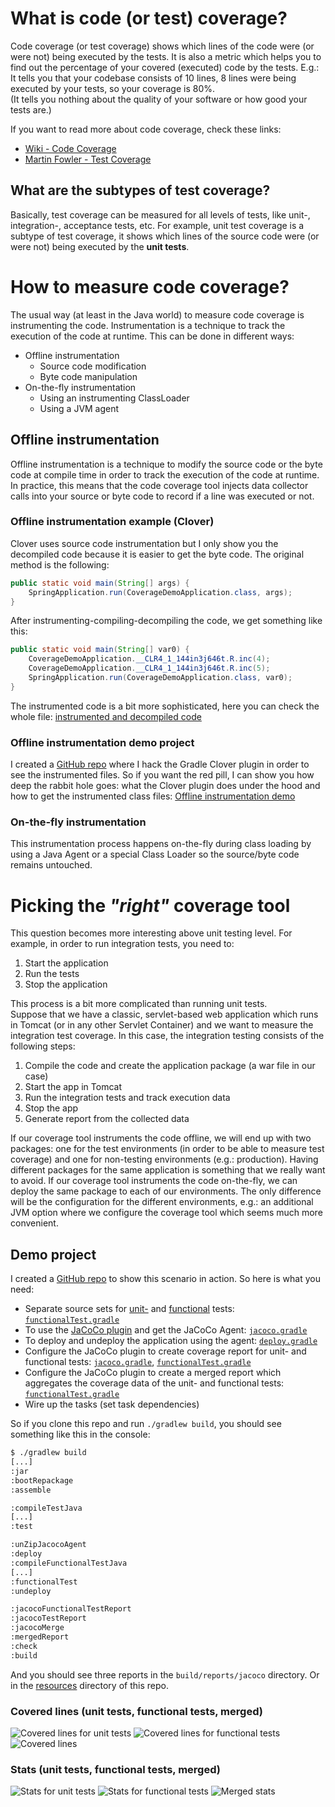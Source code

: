 # What is code (or test) coverage?

Code coverage (or test coverage) shows which lines of the code were (or were not) being executed by the tests. It is also a metric which helps you to find out the percentage of your covered (executed) code by the tests. E.g.: It tells you that your codebase consists of 10 lines, 8 lines were being executed by your tests, so your coverage is 80%.  
(It tells you nothing about the quality of your software or how good your tests are.)

If you want to read more about code coverage, check these links:

- [Wiki - Code Coverage](https://en.wikipedia.org/wiki/Code_coverage)
- [Martin Fowler - Test Coverage](http://martinfowler.com/bliki/TestCoverage.html)

## What are the subtypes of test coverage?

Basically, test coverage can be measured for all levels of tests, like unit-, integration-, acceptance tests, etc.
For example, unit test coverage is a subtype of test coverage, it shows which lines of the source code were (or were not) being executed by the **unit tests**.

# How to measure code coverage?

The usual way (at least in the Java world) to measure code coverage is instrumenting the code. Instrumentation is a technique to track the execution of the code at runtime. This can be done in different ways:

- Offline instrumentation
  - Source code modification
  - Byte code manipulation
- On-the-fly instrumentation
  - Using an instrumenting ClassLoader
  - Using a JVM agent

## Offline instrumentation

Offline instrumentation is a technique to modify the source code or the byte code at compile time in order to track the execution of the code at runtime. In practice, this means that the code coverage tool injects data collector calls into your source or byte code to record if a line was executed or not.

### Offline instrumentation example (Clover)

Clover uses source code instrumentation but I only show you the decompiled code because it is easier to get the byte code.
The original method is the following:
```java
public static void main(String[] args) {
    SpringApplication.run(CoverageDemoApplication.class, args);
}
```

After instrumenting-compiling-decompiling the code, we get something like this:
```java
public static void main(String[] var0) {
    CoverageDemoApplication.__CLR4_1_144in3j646t.R.inc(4);
    CoverageDemoApplication.__CLR4_1_144in3j646t.R.inc(5);
    SpringApplication.run(CoverageDemoApplication.class, var0);
}
```

The instrumented code is a bit more sophisticated, here you can check the whole file: [instrumented and decompiled code](https://github.com/jonatan-ivanov/coverage-demo/tree/master/clover-instrumentation)

### Offline instrumentation demo project

I created a [GitHub repo](https://github.com/jonatan-ivanov/coverage-demo) where I hack the Gradle Clover plugin in order to see the instrumented files. So if you want the red pill, I can show you how deep the rabbit hole goes: what the Clover plugin does under the hood and how to get the instrumented class files: [Offline instrumentation demo](https://github.com/jonatan-ivanov/coverage-demo/blob/master/Offline_instrumentation_demo.md)

### On-the-fly instrumentation

This instrumentation process happens on-the-fly during class loading by using a Java Agent or a special Class Loader so the source/byte code remains untouched.

# Picking the *"right"* coverage tool

This question becomes more interesting above unit testing level. For example, in order to run integration tests, you need to:
  1. Start the application
  2. Run the tests
  3. Stop the application

This process is a bit more complicated than running unit tests.  
Suppose that we have a classic, servlet-based web application which runs in Tomcat (or in any other Servlet Container) and we want to measure the integration test coverage.
In this case, the integration testing consists of the following steps:
  1. Compile the code and create the application package (a war file in our case)
  2. Start the app in Tomcat
  3. Run the integration tests and track execution data
  4. Stop the app
  5. Generate report from the collected data

If our coverage tool instruments the code offline, we will end up with two packages: one for the test environments (in order to be able to measure test coverage) and one for non-testing environments (e.g.: production). Having different packages for the same application is something that we really want to avoid.
If our coverage tool instruments the code on-the-fly, we can deploy the same package to each of our environments. The only difference will be the configuration for the different environments, e.g.: an additional JVM option where we configure the coverage tool which seems much more convenient.

## Demo project
I created a [GitHub repo](https://github.com/jonatan-ivanov/coverage-demo) to show this scenario in action. So here is what you need:
- Separate source sets for [unit-](https://github.com/jonatan-ivanov/coverage-demo/tree/master/src/test/java/com/example/controller) and [functional](https://github.com/jonatan-ivanov/coverage-demo/tree/master/src/functionalTest/java/com/example/controller) tests: [`functionalTest.gradle`](https://github.com/jonatan-ivanov/coverage-demo/blob/master/gradle/functionalTest.gradle)
- To use the [JaCoCo plugin](https://docs.gradle.org/current/userguide/jacoco_plugin.html) and get the JaCoCo Agent: [`jacoco.gradle`](https://github.com/jonatan-ivanov/coverage-demo/blob/master/gradle/jacoco.gradle)
- To deploy and undeploy the application using the agent: [`deploy.gradle`](https://github.com/jonatan-ivanov/coverage-demo/blob/master/gradle/deploy.gradle)
- Configure the JaCoCo plugin to create coverage report for unit- and functional tests: [`jacoco.gradle`](https://github.com/jonatan-ivanov/coverage-demo/blob/master/gradle/jacoco.gradle),  [`functionalTest.gradle`](https://github.com/jonatan-ivanov/coverage-demo/blob/master/gradle/functionalTest.gradle)
- Configure the JaCoCo plugin to create a merged report which aggregates the coverage data of the unit- and functional tests: [`functionalTest.gradle`](https://github.com/jonatan-ivanov/coverage-demo/blob/master/gradle/functionalTest.gradle)
- Wire up the tasks (set task dependencies)

So if you clone this repo and run `./gradlew build`, you should see something like this in the console:
```txt
$ ./gradlew build
[...]
:jar
:bootRepackage
:assemble

:compileTestJava
[...]
:test

:unZipJacocoAgent
:deploy
:compileFunctionalTestJava
[...]
:functionalTest
:undeploy

:jacocoFunctionalTestReport
:jacocoTestReport
:jacocoMerge
:mergedReport
:check
:build
```

And you should see three reports in the `build/reports/jacoco` directory. Or in the [resources](https://github.com/jonatan-ivanov/articles/tree/master/Code_coverage_not_only_for_Unit_tests/resources) directory of this repo.

### Covered lines (unit tests, functional tests, merged)
![Covered lines for unit tests](https://raw.githubusercontent.com/jonatan-ivanov/articles/master/Code_coverage_not_only_for_Unit_tests/resources/screenshots/unit-tests-code.png)
![Covered lines for functional tests](https://raw.githubusercontent.com/jonatan-ivanov/articles/master/Code_coverage_not_only_for_Unit_tests/resources/screenshots/functional-tests-code.png)
![Covered lines](https://raw.githubusercontent.com/jonatan-ivanov/articles/master/Code_coverage_not_only_for_Unit_tests/resources/screenshots/merged-code.png)

### Stats (unit tests, functional tests, merged)
![Stats for unit tests](https://raw.githubusercontent.com/jonatan-ivanov/articles/master/Code_coverage_not_only_for_Unit_tests/resources/screenshots/unit-tests-stats.png)
![Stats for functional tests](https://raw.githubusercontent.com/jonatan-ivanov/articles/master/Code_coverage_not_only_for_Unit_tests/resources/screenshots/functional-tests-stats.png)
![Merged stats](https://raw.githubusercontent.com/jonatan-ivanov/articles/master/Code_coverage_not_only_for_Unit_tests/resources/screenshots/merged-stats.png)
